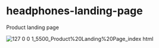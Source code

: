 # headphones-landing-page
Product landing page

![127 0 0 1_5500_Product%20Landing%20Page_index html](https://user-images.githubusercontent.com/94044563/193151805-a8228487-5217-4f7e-b941-5d2f310a2866.png)
